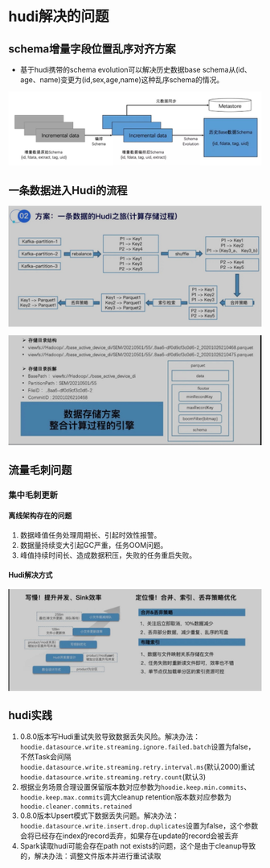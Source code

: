 # hudi解决的问题

## schema增量字段位置乱序对齐方案

* 基于hudi携带的schema evolution可以解决历史数据base schema从(id、age、name)变更为(id,sex,age,name)这种乱序schema的情况。

![](./img/schema演进.jpg)

## 一条数据进入Hudi的流程

![](./img/数据流.jpg)

![](./img/数据流2.jpg)

## 流量毛刺问题

### 集中毛刺更新

#### 离线架构存在的问题

1. 数据峰值任务处理周期长、引起时效性报警。
2. 数据量持续变大引起GC严重，任务OOM问题。
3. 峰值持续时间长、造成数据积压，失败的任务重启失败。

#### Hudi解决方式

![](./img/流量毛刺.jpg)

## hudi实践

1. 0.8.0版本写Hudi重试失败导致数据丢失风险。解决办法：`hoodie.datasource.write.streaming.ignore.failed.batch`设置为false，不然Task会间隔`hoodie.datasource.write.streaming.retry.interval.ms`(默认2000)重试`hoodie.datasource.write.streaming.retry.count`(默认3)
2. 根据业务场景合理设置保留版本数对应参数为`hoodie.keep.min.commits`、`hoodie.keep.max.commits`调大cleanup retention版本数对应参数为`hoodie.cleaner.commits.retained`
3. 0.8.0版本Upsert模式下数据丢失问题。解决办法：`hoodie.datasource.write.insert.drop.duplicates`设置为false，这个参数会将已经存在index的record丢弃，如果存在update的record会被丢弃
4. Spark读取hudi可能会存在path not exists的问题，这个是由于cleanup导致的，解决办法：调整文件版本并进行重试读取

